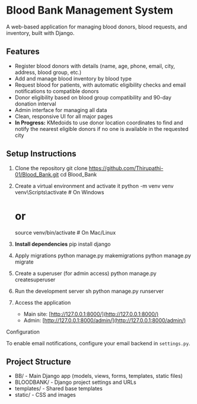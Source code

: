 # Blood Bank Management System

A web-based application for managing blood donors, blood requests, and inventory, built with Django.

## Features

- Register blood donors with details (name, age, phone, email, city, address, blood group, etc.)
- Add and manage blood inventory by blood type
- Request blood for patients, with automatic eligibility checks and email notifications to compatible donors
- Donor eligibility based on blood group compatibility and 90-day donation interval
- Admin interface for managing all data
- Clean, responsive UI for all major pages
- **In Progress:** KMedoids to use donor location coordinates to find and notify the nearest eligible donors if no one is available in the requested city

## Setup Instructions

1. Clone the repository
   git clone https://github.com/Thirupathi-01/Blood_Bank.git
   cd Blood_Bank
   

2. Create a virtual environment and activate it
   python -m venv venv
   venv\Scripts\activate   # On Windows
   # or
   source venv/bin/activate  # On Mac/Linux
  

3. **Install dependencies**
   pip install django
   
4. Apply migrations
   python manage.py makemigrations
   python manage.py migrate
   

5. Create a superuser (for admin access)
   python manage.py createsuperuser
   

6. Run the development server
   sh
   python manage.py runserver
   

7. Access the application
   - Main site: [http://127.0.0.1:8000/](http://127.0.0.1:8000/)
   - Admin: [http://127.0.0.1:8000/admin/](http://127.0.0.1:8000/admin/)

 Configuration

 To enable email notifications, configure your email backend in `settings.py`.

## Project Structure

- BB/ - Main Django app (models, views, forms, templates, static files)
- BLOODBANK/ - Django project settings and URLs
- templates/ - Shared base templates
- static/ - CSS and images
